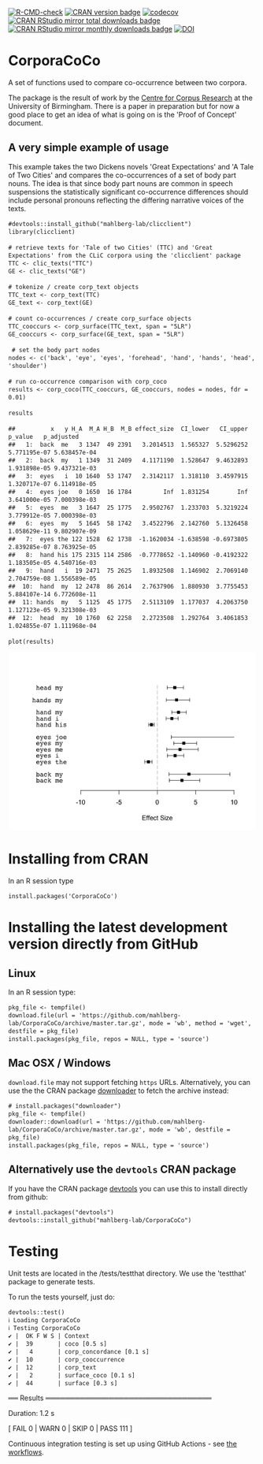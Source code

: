 [![R-CMD-check](https://github.com/mahlberg-lab/CorporaCoCo/workflows/R-CMD-check/badge.svg)](https://github.com/mahlberg-lab/CorporaCoCo/actions)
[![CRAN version badge](https://img.shields.io/cran/v/CorporaCoCo.svg)](https://cran.r-project.org/package=CorporaCoCo)
[![codecov](https://codecov.io/gh/mahlberg-lab/CorporaCoCo/branch/master/graph/badge.svg)](https://codecov.io/gh/mahlberg-lab/CorporaCoCo)
[![CRAN RStudio mirror total downloads badge](https://cranlogs.r-pkg.org/badges/grand-total/CorporaCoCo?color=001577)](https://cran.r-project.org/package=CorporaCoCo)
[![CRAN RStudio mirror monthly downloads badge](https://cranlogs.r-pkg.org/badges/CorporaCoCo?color=001577)](https://cran.r-project.org/package=CorporaCoCo)
[![DOI](https://zenodo.org/badge/DOI/10.5281/zenodo.1174881.svg)](https://doi.org/10.5281/zenodo.1174881)
  
CorporaCoCo
===========

A set of functions used to compare co-occurrence between two corpora.

The package is the result of work by the [Centre for Corpus Research](http://www.birmingham.ac.uk/research/activity/corpus/) at the University of Birmingham.  There is a paper in preparation but for now a good place to get an idea of what is going on is the 'Proof of Concept' document.

A very simple example of usage
------------------------------

This example takes the two Dickens novels 'Great Expectations' and 'A Tale of Two Cities' and compares the co-occurrences of a set of body part nouns. The idea is that since body part nouns are common in speech suspensions the statistically significant co-occurrence differences should include personal pronouns reflecting the differing narrative voices of the texts.

    #devtools::install_github("mahlberg-lab/clicclient")
    library(clicclient)
    
    # retrieve texts for 'Tale of two Cities' (TTC) and 'Great Expectations' from the CLiC corpora using the 'clicclient' package
    TTC <- clic_texts("TTC")
    GE <- clic_texts("GE")

    # tokenize / create corp_text objects
    TTC_text <- corp_text(TTC)
    GE_text <- corp_text(GE)

    # count co-occurrences / create corp_surface objects
    TTC_cooccurs <- corp_surface(TTC_text, span = "5LR")
    GE_cooccurs <- corp_surface(GE_text, span = "5LR")

     # set the body part nodes
    nodes <- c('back', 'eye', 'eyes', 'forehead', 'hand', 'hands', 'head', 'shoulder')
  
    # run co-occurrence comparison with corp_coco
    results <- corp_coco(TTC_cooccurs, GE_cooccurs, nodes = nodes, fdr = 0.01)
    
    results

    ##          x   y H_A  M_A H_B  M_B effect_size  CI_lower   CI_upper      p_value   p_adjusted
    ##   1:  back  me   3 1347  49 2391   3.2014513  1.565327  5.5296252 5.771195e-07 5.638457e-04
    ##   2:  back  my   1 1349  31 2409   4.1171190  1.528647  9.4632893 1.931898e-05 9.437321e-03
    ##   3:  eyes   i  10 1640  53 1747   2.3142117  1.318110  3.4597915 1.320717e-07 6.114918e-05
    ##   4:  eyes joe   0 1650  16 1784         Inf  1.831254        Inf 3.641000e-05 7.000398e-03
    ##   5:  eyes  me   3 1647  25 1775   2.9502767  1.233703  5.3219224 3.779912e-05 7.000398e-03
    ##   6:  eyes  my   5 1645  58 1742   3.4522796  2.142760  5.1326458 1.058629e-11 9.802907e-09
    ##   7:  eyes the 122 1528  62 1738  -1.1620034 -1.638598 -0.6973805 2.839285e-07 8.763925e-05
    ##   8:  hand his 175 2315 114 2586  -0.7778652 -1.140960 -0.4192322 1.183505e-05 4.540716e-03
    ##   9:  hand   i  19 2471  75 2625   1.8932508  1.146902  2.7069140 2.704759e-08 1.556589e-05
    ##  10:  hand  my  12 2478  86 2614   2.7637906  1.880930  3.7755453 5.884107e-14 6.772608e-11
    ##  11: hands  my   5 1125  45 1775   2.5113109  1.177037  4.2063750 1.127123e-05 9.321308e-03
    ##  12:  head  my  10 1760  62 2258   2.2723508  1.292764  3.4061853 1.024855e-07 1.111968e-04
    
    plot(results)

![Plot of example results.](tools/readme_image_01.png)

Installing from CRAN
====================

In an R session type

    install.packages('CorporaCoCo')

Installing the latest development version directly from GitHub
==============================================================

Linux
-----

In an R session type:

    pkg_file <- tempfile()
    download.file(url = 'https://github.com/mahlberg-lab/CorporaCoCo/archive/master.tar.gz', mode = 'wb', method = 'wget', destfile = pkg_file)
    install.packages(pkg_file, repos = NULL, type = 'source')

Mac OSX / Windows
-----------------

``download.file`` may not support fetching ``https`` URLs. Alternatively, you
can use the the CRAN package [downloader](https://CRAN.R-project.org/package=downloader)
to fetch the archive instead:

    # install.packages("downloader")
    pkg_file <- tempfile()
    downloader::download(url = 'https://github.com/mahlberg-lab/CorporaCoCo/archive/master.tar.gz', mode = 'wb', destfile = pkg_file)
    install.packages(pkg_file, repos = NULL, type = 'source')

Alternatively use the `devtools` CRAN package
---------------------------------------------

If you have the CRAN package [devtools](https://CRAN.R-project.org/package=devtools)
you can use this to install directly from github:

    # install.packages("devtools")
    devtools::install_github("mahlberg-lab/CorporaCoCo")

Testing
=======

Unit tests are located in the /tests/testthat directory. We use the 'testthat' package to generate tests.

To run the tests yourself, just do:

```
devtools::test()
ℹ Loading CorporaCoCo
ℹ Testing CorporaCoCo
✔ |  OK F W S | Context
✔ |  39       | coco [0.5 s]
✔ |   4       | corp_concordance [0.1 s]
✔ |  10       | corp_cooccurrence
✔ |  12       | corp_text
✔ |   2       | surface_coco [0.1 s]
✔ |  44       | surface [0.3 s]
```

══ Results ══════════════════════════════════

Duration: 1.2 s

[ FAIL 0 | WARN 0 | SKIP 0 | PASS 111 ]


Continuous integration testing is set up using GitHub Actions - see [the workflows](/.github/workflows).

